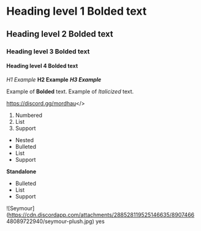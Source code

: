 # Heading level 1 **Bolded text**
## Heading level 2 **Bolded text**
### Heading level 3 **Bolded text**
#### Heading level 4 **Bolded text**

*H1 Example*
**H2 Example**
***H3 Example***

Example of **Bolded** text.
Example of *Italicized* text.

<a id="Hyperlink example - Mordhau Discord">https://discord.gg/mordhau</>

1. Numbered
2. List
3. Support
- Nested
- Bulleted
- List
- Support

**Standalone**
* Bulleted
* List
* Support

![Seymour](https://cdn.discordapp.com/attachments/288528119525146635/8907466
48089722940/seymour-plush.jpg)
yes
